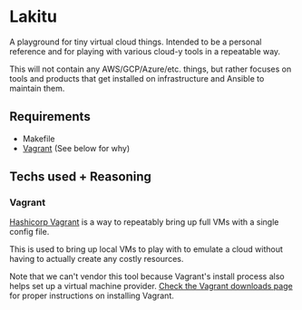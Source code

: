# Lakitu

A playground for tiny virtual cloud things.  Intended to be a personal reference
and for playing with various cloud-y tools in a repeatable way.

This will not contain any AWS/GCP/Azure/etc. things, but rather focuses on tools
and products that get installed on infrastructure and Ansible to maintain them.

## Requirements

* Makefile
* [Vagrant](https://www.vagrantup.com/downloads) (See below for why)

## Techs used + Reasoning

### Vagrant

[Hashicorp Vagrant](https://vagrantup.com) is a way to repeatably bring up full
VMs with a single config file.

This is used to bring up local VMs to play with to emulate a cloud without having
to actually create any costly resources.

Note that we can't vendor this tool because Vagrant's install process also helps
set up a virtual machine provider.  [Check the Vagrant downloads page](https://www.vagrantup.com/downloads)
for proper instructions on installing Vagrant.

